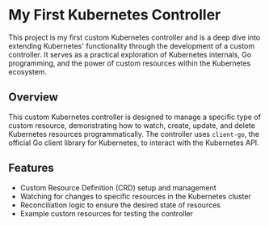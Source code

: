 # My First Kubernetes Controller

This project is my first custom Kubernetes controller and is a deep dive into
extending Kubernetes' functionality through the development of a custom
controller. It serves as a practical exploration of Kubernetes internals, Go
programming, and the power of custom resources within the Kubernetes ecosystem.

## Overview

This custom Kubernetes controller is designed to manage a specific type of
custom resource, demonstrating how to watch, create, update, and delete
Kubernetes resources programmatically. The controller uses `client-go`, the
official Go client library for Kubernetes, to interact with the Kubernetes API.

## Features

- Custom Resource Definition (CRD) setup and management
- Watching for changes to specific resources in the Kubernetes cluster
- Reconciliation logic to ensure the desired state of resources
- Example custom resources for testing the controller
